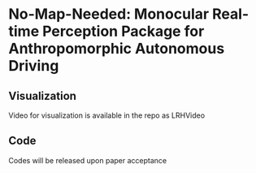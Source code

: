 # No-Map-Needed: Monocular Real-time Perception Package for Anthropomorphic Autonomous Driving
## Visualization
Video for visualization is available in the repo as LRHVideo
## Code
Codes will be released upon paper acceptance
